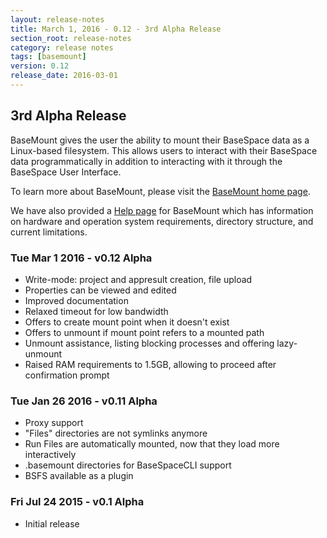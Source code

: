 ```yaml
---
layout: release-notes
title: March 1, 2016 - 0.12 - 3rd Alpha Release
section_root: release-notes
category: release notes
tags: [basemount]
version: 0.12
release_date: 2016-03-01
---
```


## 3rd Alpha Release

BaseMount gives the user the ability to mount their BaseSpace data as a Linux-based filesystem.  This allows users to interact with their BaseSpace data programmatically in addition to interacting with it through the BaseSpace User Interface.  

To learn more about BaseMount, please visit the [BaseMount home page](https://basemount.basespace.illumina.com/).

We have also provided a [Help page](https://help.basespace.illumina.com/articles/descriptive/introduction-to-basemount/) for BaseMount which has information on hardware and operation system requirements, directory structure, and current limitations.


### Tue Mar 1 2016 - v0.12 Alpha

- Write-mode: project and appresult creation, file upload
- Properties can be viewed and edited
- Improved documentation
- Relaxed timeout for low bandwidth
- Offers to create mount point when it doesn't exist
- Offers to unmount if mount point refers to a mounted path
- Unmount assistance, listing blocking processes and offering lazy-unmount
- Raised RAM requirements to 1.5GB, allowing to proceed after confirmation prompt


### Tue Jan 26 2016 - v0.11 Alpha

- Proxy support
- "Files" directories are not symlinks anymore
- Run Files are automatically mounted, now that they load more interactively
- .basemount directories for BaseSpaceCLI support
- BSFS available as a plugin


### Fri Jul 24 2015 - v0.1 Alpha

- Initial release
